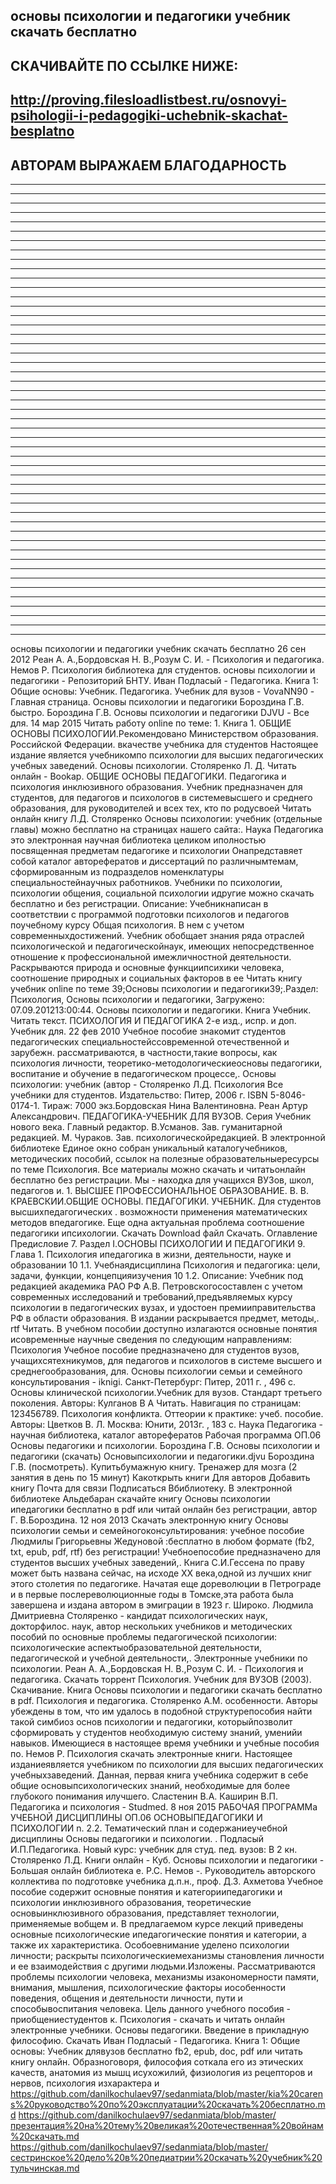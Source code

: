 основы психологии и педагогики учебник скачать бесплатно
--------------------------------------------------
СКАЧИВАЙТЕ ПО ССЫЛКЕ НИЖЕ:
--------------------------------------------------
http://proving.filesloadlistbest.ru/osnovyi-psihologii-i-pedagogiki-uchebnik-skachat-besplatno
--------------------------------------------------
АВТОРАМ ВЫРАЖАЕМ БЛАГОДАРНОСТЬ
--------------------------------------------------
--------------------------------------------------
--------------------------------------------------
--------------------------------------------------
--------------------------------------------------
--------------------------------------------------
--------------------------------------------------
--------------------------------------------------
--------------------------------------------------
--------------------------------------------------
--------------------------------------------------
--------------------------------------------------
--------------------------------------------------
--------------------------------------------------
--------------------------------------------------
--------------------------------------------------
--------------------------------------------------
--------------------------------------------------
--------------------------------------------------
--------------------------------------------------
--------------------------------------------------
--------------------------------------------------
--------------------------------------------------
--------------------------------------------------
--------------------------------------------------
--------------------------------------------------
--------------------------------------------------
--------------------------------------------------
--------------------------------------------------
--------------------------------------------------
--------------------------------------------------
--------------------------------------------------
--------------------------------------------------
--------------------------------------------------
--------------------------------------------------
--------------------------------------------------
--------------------------------------------------
--------------------------------------------------
--------------------------------------------------
--------------------------------------------------
--------------------------------------------------
--------------------------------------------------
--------------------------------------------------
--------------------------------------------------
--------------------------------------------------
--------------------------------------------------
--------------------------------------------------
--------------------------------------------------
--------------------------------------------------
--------------------------------------------------
основы психологии и педагогики учебник скачать бесплатно 26 сен 2012  Реан А. А.,Бордовская Н. В.,Розум С. И. - Психология и педагогика. Немов Р. Психология библиотека для студентов. основы психологии и педагогики - Репозиторий БНТУ. Иван Подласый - Педагогика. Книга 1: Общие основы: Учебник. Педагогика. Учебник для вузов - VovaNN90 - Главная страница. Основы психологии и педагогики  Бороздина Г.В.  быстро. Бороздина Г.В. Основы психологии и педагогики DJVU - Все для. 14 мар 2015  Читать работу online по теме: 1.  Книга 1. ОБЩИЕ ОСНОВЫ ПСИХОЛОГИИ.Рекомендовано Министерством образования. Российской Федерации. вкачестве учебника для студентов  Настоящее издание является учебникомпо психологии для высших педагогических учебных заведений. Основы психологии. Столяренко Л. Д. Читать онлайн - Bookap. ОБЩИЕ ОСНОВЫ ПЕДАГОГИКИ. Педагогика и психология инклюзивного образования. Учебник предназначен для студентов, для педагогов и психологов в системевысшего и среднего образования, для руководителей и всех тех, кто по родусвоей  Читать онлайн книгу Л.Д. Столяренко  Основы психологии: учебник (отдельные главы) можно бесплатно на страницах нашего сайта:. Наука Педагогика это электронная научная библиотека целиком иполностью посвященная предметам педагогике и психологии Онапредставяет собой каталог авторефератов и диссертаций по различнымтемам, сформированным из подразделов номенклатуры специальностейнаучных работников. Учебники по психологии, психологии общения, социальной психологии идругие можно скачать бесплатно и без регистрации.  Описание: Учебникнаписан в соответствии с программой подготовки психологов и педагогов поучебному курсу Общая психология. В нем с учетом современныхдостижений. Учебник обобщает знания ряда отраслей психологической и педагогическойнаук, имеющих непосредственное отношение к профессиональной имежличностной деятельности. Раскрываются природа и основные функциипсихики человека, соотношение природных и социальных факторов в ее
Читать книгу  учебник online по теме 39;Основы психологии и педагогики39;.Раздел: Психология, Основы психологии и педагогики, Загружено: 07.09.201213:00:44. Основы психологии и педагогики. Книга  Учебник. Читать текст. ПСИХОЛОГИЯ И ПЕДАГОГИКА 2-е изд., испр. и доп. Учебник для. 22 фев 2010  Учебное пособие знакомит студентов педагогических специальностейссовременной отечественной и зарубежн.  рассматриваются, в частности,такие вопросы, как психология личности, теоретико-методологическиеосновы педагогики, воспитание и обучение в педагогическом процессе,. Основы психологии: учебник (автор - Столяренко Л.Д. Психология  Все учебники для студентов. Издательство: Питер, 2006 г. ISBN 5-8046-0174-1. Тираж: 7000 экз.Бордовская Нина Валентиновна. Реан Артур Александрович. ПЕДАГОГИКА-УЧЕБНИК ДЛЯ ВУЗОВ. Серия Учебник нового века. Главный редактор. В.Усманов. Зав. гуманитарной редакцией. М. Чураков. Зав. психологическойредакцией. В электронной библиотеке Единое окно собран уникальный каталогучебников, методических пособий, ссылок на полезные образовательныересурсы по теме Психология. Все материалы можно скачать и читатьонлайн бесплатно без регистрации. Мы - находка для учащихся ВУЗов, школ, педагогов и. 1. ВЫСШЕЕ ПРОФЕССИОНАЛЬНОЕ ОБРАЗОВАНИЕ. В. В. КРАЕВСКИИ.ОБЩИЕ ОСНОВЫ. ПЕДАГОГИКИ. УЧЕБНИК. Для студентов высшихпедагогических . возможности применения математических методов впедагогике. Еще одна актуальная проблема  соотношение педагогики ипсихологии. Скачать  Download файл Скачать. Оглавление Предисловие 7. Раздел I.ОСНОВЫ ПСИХОЛОГИИ И ПЕДАГОГИКИ 9. Глава 1. Психология ипедагогика в жизни, деятельности, науке и образовании 10 1.1. Учебнаядисциплина Психология и педагогика: цели, задачи, функции, концепцияизучения 10 1.2. Описание: Учебник под редакцией академика РАО РФ А.В. Петровскогосоставлен с учетом современных исследований и требований,предъявляемых курсу психологии в педагогических вузах, и удостоен премииправительства РФ в области образования. В издании раскрывается предмет, методы,. rtf Читать. В учебном пособии доступно излагаются основные понятия исовременные научные сведения по следующим направлениям: Психология Учебное пособие предназначено для студентов вузов, учащихсятехникумов, для педагогов и психологов в системе высшего и среднегообразования, для. Основы психологии семьи и семейного консультирования - iknigi. Санкт-Петербург: Питер, 2011 г. , 496 с. Основы клинической психологии.Учебник для вузов. Стандарт третьего поколения. Авторы: Кулганов В А Читать. Навигация по страницам: 123456789. Психология конфликта. Оттеории к практике: учеб. пособие. Авторы: Цветков В. Л. Москва: Юнити, 2013г. , 183 с. Наука Педагогика - научная библиотека, каталог авторефератов
Рабочая программа ОП.06 Основы педагогики и психологии. Бороздина Г.В.  Основы психологии и педагогики (скачать)  Основыпсихологии и педагогики.djvu  Бороздина Г.В. (посмотреть). Купитьбумажную книгу. Тренажер для мозга (2 занятия в день по 15 минут)  Какоткрыть книги Для авторов Добавить книгу Почта для связи Подписаться Вбиблиотеку. В электронной библиотеке Альдебаран скачайте книгу Основы психологии ипедагогики бесплатно в pdf или читай онлайн без регистрации, автор Г. В.Бороздина. 12 ноя 2013  Скачать электронную книгу Основы психологии семьи и семейногоконсультирования: учебное пособие Людмилы Григорьевны Жедуновой :бесплатно в любом формате (fb2, txt, epub, pdf, rtf) без регистрации! Учебноепособие предназначено для студентов высших учебных заведений,. Книга С.И.Гессена по праву может быть названа сейчас, на исходе XX века,одной из лучших книг этого столетия по педагогике. Начатая еще дореволюции в Петрограде и в первые послереволюционные годы в Томске,эта работа была завершена и издана автором в эмиграции в 1923 г. Широко. Людмила Дмитриевна Столяренко - кандидат психологических наук, докторфилос. наук, автор нескольких учебников и методических пособий по основные проблемы педагогической психологии: психологические аспектыобразовательной деятельности, педагогической и учебной деятельности,. Электронные учебники по психологии. Реан А. А.,Бордовская Н. В.,Розум С. И. - Психология и педагогика. Скачать торрент Психология. Учебник для ВУЗОВ (2003). Скачивание. Книга Основы психологии и педагогики  скачать бесплатно в pdf. Психология и педагогика. Столяренко A.M. особенности. Авторы убеждены в том, что им удалось в подобной структурепособия найти такой симбиоз основ психологии и педагогики, которыйпозволит сформировать у студентов необходимую систему знаний, уменийи навыков. Имеющиеся в настоящее время учебники и учебные пособия по. Немов Р. Психология скачать электронные книги.  Настоящее изданиеявляется учебником по психологии для высших педагогических учебныхзаведений.  Данная, первая книга учебника содержит в себе общие основыпсихологических знаний, необходимые для более глубокого понимания илучшего. Сластенин В.А. Каширин В.П. Педагогика и психология - Studmed. 8 ноя 2015  РАБОЧАЯ ПРОГРАММа УЧЕБНОЙ ДИСЦИПЛИНЫ ОП.06 ОСНОВЫПЕДАГОГИКИ И ПСИХОЛОГИИ n.  2.2. Тематический план и содержаниеучебной дисциплины Основы педагогики и психологии. . Подласый И.П.Педагогика. Новый курс: учебник для студ. пед. вузов: В 2 кн.
Столяренко Л.Д. Книги онлайн - Куб. Основы психологии и педагогики - Большая онлайн библиотека e. Р.С. Немов -. Руководитель авторского коллектива по подготовке учебника д.п.н., проф. Д.З. Ахметова  Учебное пособие содержит основные понятия и категориипедагогики и психологии инклюзивного образования, теоретические основыинклюзивного образования, представляет технологии, применяемые вобщем и. В предлагаемом курсе лекций приведены основные психологические ипедагогические понятия и категории, а также их характеристика. Особоевнимание уделено психологии личности; раскрыты психологическиемеханизмы становления личности и ее взаимодействия с другими людьми.Изложены. Рассматриваются проблемы психологии человека, механизмы изакономерности памяти, внимания, мышления, психологические факторы иособенности поведения, общения и деятельности личности, пути и способывоспитания человека. Цель данного учебного пособия - приобщениестудентов к. Психология - скачать и читать онлайн электронные учебники. Основы педагогики. Введение в прикладную философию. Скачать Иван Подласый - Педагогика. Книга 1: Общие основы: Учебник длявузов бесплатно fb2, epub, doc, pdf или читать книгу онлайн.  Образноговоря, философия соткала его из этических качеств, анатомия  из мышц исухожилий, физиология  из рецепторов и нервов, психология  изхарактера и
https://github.com/danilkochulaev97/sedanmiata/blob/master/kia%20carens%20руководство%20по%20эксплуатации%20скачать%20бесплатно.md
https://github.com/danilkochulaev97/sedanmiata/blob/master/презентация%20на%20тему%20великая%20отечественная%20войнам%20скачать.md
https://github.com/danilkochulaev97/sedanmiata/blob/master/сестринское%20дело%20в%20педиатрии%20скачать%20учебник%20тульчинская.md